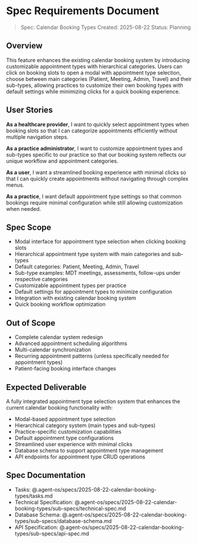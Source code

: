 # Spec Requirements Document

> Spec: Calendar Booking Types
> Created: 2025-08-22
> Status: Planning

## Overview

This feature enhances the existing calendar booking system by introducing customizable appointment types with hierarchical categories. Users can click on booking slots to open a modal with appointment type selection, choose between main categories (Patient, Meeting, Admin, Travel) and their sub-types, allowing practices to customize their own booking types with default settings while minimizing clicks for a quick booking experience.

## User Stories

**As a healthcare provider**, I want to quickly select appointment types when booking slots so that I can categorize appointments efficiently without multiple navigation steps.

**As a practice administrator**, I want to customize appointment types and sub-types specific to our practice so that our booking system reflects our unique workflow and appointment categories.

**As a user**, I want a streamlined booking experience with minimal clicks so that I can quickly create appointments without navigating through complex menus.

**As a practice**, I want default appointment type settings so that common bookings require minimal configuration while still allowing customization when needed.

## Spec Scope

- Modal interface for appointment type selection when clicking booking slots
- Hierarchical appointment type system with main categories and sub-types
- Default categories: Patient, Meeting, Admin, Travel
- Sub-type examples: MDT meetings, assessments, follow-ups under respective categories
- Customizable appointment types per practice
- Default settings for appointment types to minimize configuration
- Integration with existing calendar booking system
- Quick booking workflow optimization

## Out of Scope

- Complete calendar system redesign
- Advanced appointment scheduling algorithms
- Multi-calendar synchronization
- Recurring appointment patterns (unless specifically needed for appointment types)
- Patient-facing booking interface changes

## Expected Deliverable

A fully integrated appointment type selection system that enhances the current calendar booking functionality with:
- Modal-based appointment type selection
- Hierarchical category system (main types and sub-types)
- Practice-specific customization capabilities
- Default appointment type configurations
- Streamlined user experience with minimal clicks
- Database schema to support appointment type management
- API endpoints for appointment type CRUD operations

## Spec Documentation

- Tasks: @.agent-os/specs/2025-08-22-calendar-booking-types/tasks.md
- Technical Specification: @.agent-os/specs/2025-08-22-calendar-booking-types/sub-specs/technical-spec.md
- Database Schema: @.agent-os/specs/2025-08-22-calendar-booking-types/sub-specs/database-schema.md
- API Specification: @.agent-os/specs/2025-08-22-calendar-booking-types/sub-specs/api-spec.md